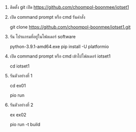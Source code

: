 1. ติดตั้ง git
	เปิด https://github.com/choompol-boonmee/iotset1

2. เปิด command prompt หรือ cmd
    รันคำสั่ง 

	git clone https://github.com/choompol-boonmee/iotset1.git

3.  รัน โปรแกรมที่อยู่ในโฟลเดอร์ software

	python-3.9.1-amd64.exe
	pip install -U platformio

4. เปิด command prompt หรือ cmd
	เข้าไปโฟลเดอร์ iotset1

	cd iotset1

5.  รันตัวอย่างที่ 1

	cd ex01

	pio run

6.  รันตัวอย่างที่ 2
	
	ex ex02

	pio run -t build


